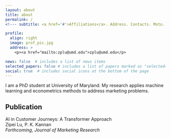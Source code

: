 ```yaml
---
layout: about
title: about
permalink: /
<!--- subtitle: <a href='#'>Affiliations</a>. Address. Contacts. Moto. Etc. -->

profile:
  align: right
  image: prof_pic.jpg
  address: >
    <p><a href="mailto:zplu@umd.edu">zplu@umd.edu</p>

news: false  # includes a list of news items
selected_papers: false # includes a list of papers marked as "selected={true}"
social: true  # includes social icons at the bottom of the page
---
```


I am a PhD student at University of Maryland. My research applies machine learning and econometrics methods to address marketing problems. 

## Publication
AI in Customer Journeys: A Transformer Approach  
Zipei Lu, P. K. Kannan  
*Forthcoming, Journal of Marketing Research*


<!---
Write your biography here. Tell the world about yourself. Link to your favorite [subreddit](http://reddit.com). You can put a picture in, too. The code is already in, just name your picture `prof_pic.jpg` and put it in the `img/` folder.

Put your address / P.O. box / other info right below your picture. You can also disable any these elements by editing `profile` property of the YAML header of your `_pages/about.md`. Edit `_bibliography/papers.bib` and Jekyll will render your [publications page](/al-folio/publications/) automatically.

Link to your social media connections, too. This theme is set up to use [Font Awesome icons](http://fortawesome.github.io/Font-Awesome/) and [Academicons](https://jpswalsh.github.io/academicons/), like the ones below. Add your Facebook, Twitter, LinkedIn, Google Scholar, or just disable all of them.
-->

